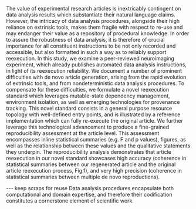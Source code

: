 The value of experimental research articles is inextricably contingent on data analysis results which substantiate their natural language claims.
However, the intricacy of data analysis procedures, alongside their high reliance on extrinsic tools, makes them fragile with respect to re-use and may endanger their value as a repository of procedural knowledge.
In order to assure the robustness of data analysis, it is therefore of crucial importance for all constituent instructions to be not only recorded and accessible, but also formatted in such a way as to reliably support reexecution.
In this study, we examine a peer-reviewed neuroimaging experiment, which already publishes automated data analysis instructions, in light of its reexecution reliability.
We document a number of prominent difficulties with de novo article generation, arising from the rapid evolution of extrinsic tools, and from nondeterministic data analysis procedures.
To compensate for these difficulties, we formulate a novel reexecution standard which leverages mutable-state dependency management, environment isolation, as well as emerging technologies for provenance tracking.
This novel standard consists in a general purpose resource topology with well-defined entry points, and is illustrated by a reference implementation which can fully re-execute the original article.
We further leverage this technological advancement to produce a fine-grained reproducibility assessment at the article level.
This assessment encompasses inline statistical summaries (e.g. F and p values), figures, as well as the relationship between these values and the qualitative statements they underpin.
The reproducibility analysis demonstrates that article reexecution in our novel standard showcases high accuracy (coherence in statistical summaries between our regenerated article and the original article reexecution process, Fig.1), and very high precision (coherence in statistical summaries between multiple de novo reproductions).


--- keep scraps for reuse
Data analysis procedures encapsulate both computational and domain expertise, and therefore their codification constitutes a cornerstone element of scientific work.
